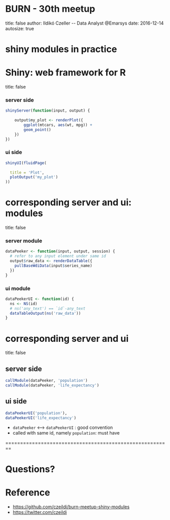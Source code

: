 <!-- no title top of each slide -->


BURN - 30th meetup
========================================================
title: false
author: Ildikó Czeller -- Data Analyst @Emarsys
date: 2016-12-14
autosize: true

# shiny modules in practice

Shiny: web framework for R
========================================================
title: false

### server side

```r
shinyServer(function(input, output) {
    
    output$my_plot <- renderPlot({
        ggplot(mtcars, aes(wt, mpg)) +
        geom_point()
    })
})
```
### ui side

```r
shinyUI(fluidPage(
  
  title = 'Plot',
  plotOutput('my_plot')
))
```

corresponding server and ui: modules
========================================================
title: false
### server module

```r
dataPeeker <- function(input, output, session) {
  # refer to any input element under same id
  output$raw_data <- renderDataTable({
    pullBaseWdiData(input$series_name)
  })
}
```

### ui module

```r
dataPeekerUI <- function(id) {
  ns <- NS(id)
  # ns('any_text') == `id`-any_text
  dataTableOutput(ns('raw_data'))
}
```


corresponding server and ui
========================================================
title: false

## server side

```r
callModule(dataPeeker, 'population')
callModule(dataPeeker, 'life_expectancy')
```

## ui side

```r
dataPeekerUI('population'),
dataPeekerUI('life_expectancy')
```

- `dataPeeker` <--> `dataPeekerUI` : good convention
- called with same id, namely `population`: must have


========================================================

# Questions?

Reference
========================================================

- <https://github.com/czeildi/burn-meetup-shiny-modules>
- <https://twitter.com/czeildi>
